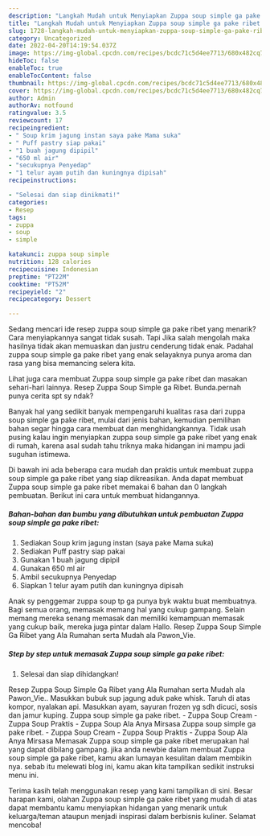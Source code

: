 ```yaml
---
description: "Langkah Mudah untuk Menyiapkan Zuppa soup simple ga pake ribet yang Lezat Sekali"
title: "Langkah Mudah untuk Menyiapkan Zuppa soup simple ga pake ribet yang Lezat Sekali"
slug: 1728-langkah-mudah-untuk-menyiapkan-zuppa-soup-simple-ga-pake-ribet-yang-lezat-sekali
category: Uncategorized
date: 2022-04-20T14:19:54.037Z
image: https://img-global.cpcdn.com/recipes/bcdc71c5d4ee7713/680x482cq70/zuppa-soup-simple-ga-pake-ribet-foto-resep-utama.jpg
hideToc: false
enableToc: true
enableTocContent: false
thumbnail: https://img-global.cpcdn.com/recipes/bcdc71c5d4ee7713/680x482cq70/zuppa-soup-simple-ga-pake-ribet-foto-resep-utama.jpg
cover: https://img-global.cpcdn.com/recipes/bcdc71c5d4ee7713/680x482cq70/zuppa-soup-simple-ga-pake-ribet-foto-resep-utama.jpg
author: Admin
authorAv: notfound
ratingvalue: 3.5
reviewcount: 17
recipeingredient:
- " Soup krim jagung instan saya pake Mama suka"
- " Puff pastry siap pakai"
- "1 buah jagung dipipil"
- "650 ml air"
- "secukupnya Penyedap"
- "1 telur ayam putih dan kuningnya dipisah"
recipeinstructions:

- "Selesai dan siap dinikmati!"
categories:
- Resep
tags:
- zuppa
- soup
- simple

katakunci: zuppa soup simple 
nutrition: 128 calories
recipecuisine: Indonesian
preptime: "PT22M"
cooktime: "PT52M"
recipeyield: "2"
recipecategory: Dessert

---
```



Sedang mencari ide resep zuppa soup simple ga pake ribet yang menarik? Cara menyiapkannya sangat tidak susah. Tapi Jika salah mengolah maka hasilnya tidak akan memuaskan dan justru cenderung tidak enak. Padahal zuppa soup simple ga pake ribet yang enak selayaknya punya aroma dan rasa yang bisa memancing selera kita.


Lihat juga cara membuat Zuppa soup simple ga pake ribet dan masakan sehari-hari lainnya. Resep Zuppa Soup Simple ga Ribet. Bunda.pernah punya cerita spt sy ndak?

Banyak hal yang sedikit banyak mempengaruhi kualitas rasa dari zuppa soup simple ga pake ribet, mulai dari jenis bahan, kemudian pemilihan bahan segar hingga cara membuat dan menghidangkannya. Tidak usah pusing kalau ingin menyiapkan zuppa soup simple ga pake ribet yang enak di rumah, karena asal sudah tahu triknya maka hidangan ini mampu jadi suguhan istimewa.


Di bawah ini ada beberapa cara mudah dan praktis untuk membuat zuppa soup simple ga pake ribet yang siap dikreasikan. Anda dapat membuat Zuppa soup simple ga pake ribet memakai 6 bahan dan 0 langkah pembuatan. Berikut ini cara untuk membuat hidangannya.

<!--inarticleads1-->

##### Bahan-bahan dan bumbu yang dibutuhkan untuk pembuatan Zuppa soup simple ga pake ribet:

1. Sediakan  Soup krim jagung instan (saya pake Mama suka)
1. Sediakan  Puff pastry siap pakai
1. Gunakan 1 buah jagung dipipil
1. Gunakan 650 ml air
1. Ambil secukupnya Penyedap
1. Siapkan 1 telur ayam putih dan kuningnya dipisah


Anak sy penggemar zuppa soup tp ga punya byk waktu buat membuatnya. Bagi semua orang, memasak memang hal yang cukup gampang. Selain memang mereka senang memasak dan memiliki kemampuan memasak yang cukup baik, mereka juga pintar dalam Hallo. Resep Zuppa Soup Simple Ga Ribet yang Ala Rumahan serta Mudah ala Pawon_Vie. 

<!--inarticleads2-->

##### Step by step untuk memasak Zuppa soup simple ga pake ribet:


1. Selesai dan siap dihidangkan!

Resep Zuppa Soup Simple Ga Ribet yang Ala Rumahan serta Mudah ala Pawon_Vie.. Masukkan bubuk sup jagung aduk pake whisk. Taruh di atas kompor, nyalakan api. Masukkan ayam, sayuran frozen yg sdh dicuci, sosis dan jamur kuping. Zuppa soup simple ga pake ribet. - Zuppa Soup Cream - Zuppa Soup Praktis - Zuppa Soup Ala Anya Mirsasa Zuppa soup simple ga pake ribet. - Zuppa Soup Cream - Zuppa Soup Praktis - Zuppa Soup Ala Anya Mirsasa Memasak Zuppa soup simple ga pake ribet merupakan hal yang dapat dibilang gampang. jika anda newbie dalam membuat Zuppa soup simple ga pake ribet, kamu akan lumayan kesulitan dalam membikin nya. sebab itu melewati blog ini, kamu akan kita tampilkan sedikit instruksi menu ini. 

Terima kasih telah menggunakan resep yang kami tampilkan di sini. Besar harapan kami, olahan Zuppa soup simple ga pake ribet yang mudah di atas dapat membantu kamu menyiapkan hidangan yang menarik untuk keluarga/teman ataupun menjadi inspirasi dalam berbisnis kuliner. Selamat mencoba!

